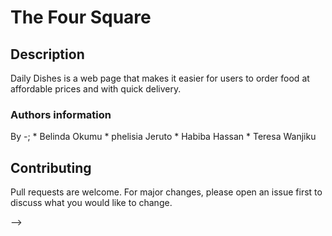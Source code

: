 # The Four Square
## Description
Daily Dishes is a web page that makes it easier for users to order food at affordable prices and with quick delivery.
 ### Authors information
By -; * Belinda Okumu
      * phelisia Jeruto
      * Habiba Hassan
      * Teresa Wanjiku
 <!-- ## Set up instractions
* Open Github account.
* Git clone our repository.
* Send a pull request. -->
## Contributing
Pull requests are welcome. For major changes, please open an issue first to discuss what you would like to change.
<!-- ## Contacts
* Tel: +254706313301
* Email: belindashirkiz@gmail.com
# Licence
Licensed under the  [MIT license](LICENSE).
Copyright (c) 2019 The Four Square --> -->